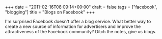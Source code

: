 +++
date = "2011-02-16T08:09:14+00:00"
draft = false
tags = ["facebook", "blogging"]
title = "Blogs on Facebook"
+++
<p>I'm surprised Facebook doesn't offer a blog service. What better way to create a new source of information for advertisers and improve the attractiveness of the Facebook community? Ditch the notes, give us blogs.</p> 